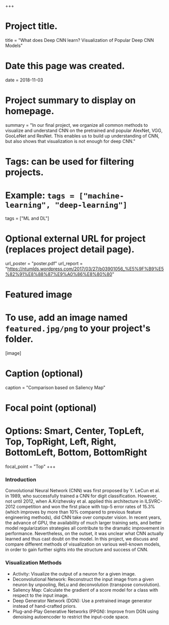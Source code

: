 +++
# Project title.
title = "What does Deep CNN learn? Visualization of Popular Deep CNN Models"

# Date this page was created.
date = 2018-11-03

# Project summary to display on homepage.
summary = "In our final project, we organize all common methods to visualize and understand CNN on the pretrained and popular AlexNet, VGG, GooLeNet and ResNet. This enables us to build up understanding of CNN, but also shows that visualization is not enough for deep CNN."

# Tags: can be used for filtering projects.
# Example: `tags = ["machine-learning", "deep-learning"]`
tags = ["ML and DL"]

# Optional external URL for project (replaces project detail page).
url_poster = "poster.pdf"
url_report = "https://ntumlds.wordpress.com/2017/03/27/b03901056_%E5%9F%B9%E5%82%91%E8%88%87%E9%A0%86%E8%80%80"

# Featured image
# To use, add an image named `featured.jpg/png` to your project's folder. 
[image]
  # Caption (optional)
  caption = "Comparison based on Saliency Map"
  
  # Focal point (optional)
  # Options: Smart, Center, TopLeft, Top, TopRight, Left, Right, BottomLeft, Bottom, BottomRight
  focal_point = "Top"
+++

### Introduction

Convolutional Neural Network (CNN) was first proposed by Y. LeCun et al. in 1989, who successfully trained a CNN for digit classification.
However, not until 2012, when A.Krizhevsky et al. applied this architecture in ILSVRC-2012 competition and won the first place with top-5 error rates of 15.3% (which improves by more than 10% compared to previous feature engineering methods), did CNN take over computer vision.
In recent years, the advance of GPU, the availability of much larger training sets, and better model regularization strategies all contribute to the dramatic improvement in performance.
Nevertheless, on the outset, it was unclear what CNN actually learned and thus cast doubt on the model.
In this project, we discuss and compare different methods of visualization on various well-known models, in order to gain further sights into the structure and success of CNN.

### Visualization Methods

* Activity: Visualize the output of a neuron for a given image.
* Deconvolutional Network: Reconstruct the input image from a given neuron by unpooling, ReLu and deconvolution (transpose convolution).
* Saliency Map: Calculate the gradient of a score model for a class with respect to the input image.
* Deep Generator Network (DGN): Use a pretrained image generator instead of hand-crafted priors.
* Plug-and-Play Generative Networks (PPGN): Improve from DGN using denoising autoencoder to restrict the input-code space.
